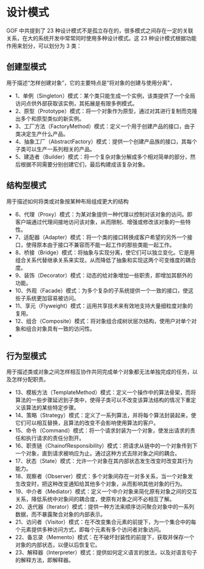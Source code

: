 


# 设计模式

GOF 中共提到了 23 种设计模式不是孤立存在的，很多模式之间存在一定的关联关系，在大的系统开发中常常同时使用多种设计模式。这 23 种设计模式根据功能作用来划分，可以划分为 3 类：

## 创建型模式

用于描述“怎样创建对象”，它的主要特点是“将对象的创建与使用分离”，

- 1、单例（Singleton）模式：某个类只能生成一个实例，该类提供了一个全局访问点供外部获取该实例，其拓展是有限多例模式。
- 2、原型（Prototype）模式：将一个对象作为原型，通过对其进行复制而克隆出多个和原型类似的新实例。
- 3、工厂方法（FactoryMethod）模式：定义一个用于创建产品的接口，由子类决定生产什么产品。
- 4、抽象工厂（AbstractFactory）模式：提供一个创建产品族的接口，其每个子类可以生产一系列相关的产品。
- 5、建造者（Builder）模式：将一个复杂对象分解成多个相对简单的部分，然后根据不同需要分别创建它们，最后构建成该复杂对象。

## 结构型模式

用于描述如何将类或对象按某种布局组成更大的结构

- 6、代理（Proxy）模式：为某对象提供一种代理以控制对该对象的访问。即客户端通过代理间接地访问该对象，从而限制、增强或修改该对象的一些特性。
- 7、适配器（Adapter）模式：将一个类的接口转换成客户希望的另外一个接口，使得原本由于接口不兼容而不能一起工作的那些类能一起工作。
- 8、桥接（Bridge）模式：将抽象与实现分离，使它们可以独立变化。它是用组合关系代替继承关系来实现，从而降低了抽象和实现这两个可变维度的耦合度。
- 9、装饰（Decorator）模式：动态的给对象增加一些职责，即增加其额外的功能。
- 10、外观（Facade）模式：为多个复杂的子系统提供一个一致的接口，使这些子系统更加容易被访问。
- 11、享元（Flyweight）模式：运用共享技术来有效地支持大量细粒度对象的复用。
- 12、组合（Composite）模式：将对象组合成树状层次结构，使用户对单个对象和组合对象具有一致的访问性。
-

## 行为型模式

用于描述类或对象之间怎样相互协作共同完成单个对象都无法单独完成的任务，以及怎样分配职责。

- 13、模板方法（TemplateMethod）模式：定义一个操作中的算法骨架，而将算法的一些步骤延迟到子类中，使得子类可以不改变该算法结构的情况下重定义该算法的某些特定步骤。
- 14、策略（Strategy）模式：定义了一系列算法，并将每个算法封装起来，使它们可以相互替换，且算法的改变不会影响使用算法的客户。
- 15、命令（Command）模式：将一个请求封装为一个对象，使发出请求的责任和执行请求的责任分割开。
- 16、职责链（ChainofResponsibility）模式：把请求从链中的一个对象传到下一个对象，直到请求被响应为止。通过这种方式去除对象之间的耦合。
- 17、状态（State）模式：允许一个对象在其内部状态发生改变时改变其行为能力。
- 18、观察者（Observer）模式：多个对象间存在一对多关系，当一个对象发生改变时，把这种改变通知给其他多个对象，从而影响其他对象的行为。
- 19、中介者（Mediator）模式：定义一个中介对象来简化原有对象之间的交互关系，降低系统中对象间的耦合度，使原有对象之间不必相互了解。
- 20、迭代器（Iterator）模式：提供一种方法来顺序访问聚合对象中的一系列数据，而不暴露聚合对象的内部表示。
- 21、访问者（Visitor）模式：在不改变集合元素的前提下，为一个集合中的每个元素提供多种访问方式，即每个元素有多个访问者对象访问。
- 22、备忘录（Memento）模式：在不破坏封装性的前提下，获取并保存一个对象的内部状态，以便以后恢复它。
- 23、解释器（Interpreter）模式：提供如何定义语言的放法，以及对语言句子的解释方法，即解释器。